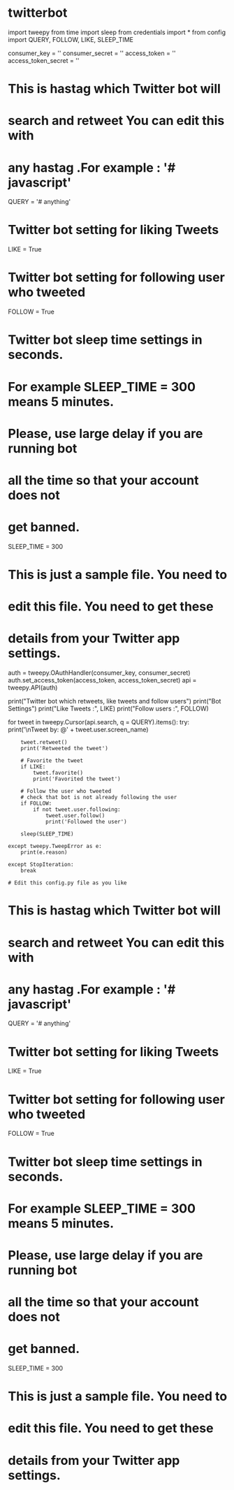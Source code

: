 # twitterbot

import tweepy 
from time import sleep 
from credentials import * 
from config import QUERY, FOLLOW, LIKE, SLEEP_TIME 

consumer_key = '' 
consumer_secret = '' 
access_token = '' 
access_token_secret = ''

# This is hastag which Twitter bot will 
# search and retweet You can edit this with 
# any hastag .For example : '# javascript' 

QUERY = '# anything'

# Twitter bot setting for liking Tweets 
LIKE = True

# Twitter bot setting for following user who tweeted 
FOLLOW = True

# Twitter bot sleep time settings in seconds. 
# For example SLEEP_TIME = 300 means 5 minutes. 
# Please, use large delay if you are running bot 
# all the time so that your account does not 
# get banned. 

SLEEP_TIME = 300

# This is just a sample file. You need to 
# edit this file. You need to get these 
# details from your Twitter app settings. 
  
auth = tweepy.OAuthHandler(consumer_key, consumer_secret) 
auth.set_access_token(access_token, access_token_secret) 
api = tweepy.API(auth) 
  
print("Twitter bot which retweets, like tweets and follow users") 
print("Bot Settings") 
print("Like Tweets :", LIKE) 
print("Follow users :", FOLLOW) 
  
for tweet in tweepy.Cursor(api.search, q = QUERY).items(): 
    try: 
        print('\nTweet by: @' + tweet.user.screen_name) 
  
        tweet.retweet() 
        print('Retweeted the tweet') 
  
        # Favorite the tweet 
        if LIKE: 
            tweet.favorite() 
            print('Favorited the tweet') 
  
        # Follow the user who tweeted 
        # check that bot is not already following the user 
        if FOLLOW: 
            if not tweet.user.following: 
                tweet.user.follow() 
                print('Followed the user') 
  
        sleep(SLEEP_TIME) 
  
    except tweepy.TweepError as e: 
        print(e.reason) 
  
    except StopIteration: 
        break

    # Edit this config.py file as you like 

# This is hastag which Twitter bot will 
# search and retweet You can edit this with 
# any hastag .For example : '# javascript' 

QUERY = '# anything'

# Twitter bot setting for liking Tweets 
LIKE = True

# Twitter bot setting for following user who tweeted 
FOLLOW = True

# Twitter bot sleep time settings in seconds. 
# For example SLEEP_TIME = 300 means 5 minutes. 
# Please, use large delay if you are running bot 
# all the time so that your account does not 
# get banned. 

SLEEP_TIME = 300

# This is just a sample file. You need to 
# edit this file. You need to get these 
# details from your Twitter app settings. 


